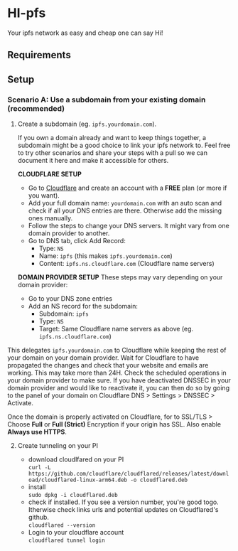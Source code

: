 # HI-pfs
Your ipfs network as easy and cheap one can say Hi!

## Requirements


## Setup
### Scenario A: Use a subdomain from your existing domain (recommended)
1. Create a subdomain (eg. `ipfs.yourdomain.com`).
   
    If you own a domain already and want to keep things together, a subdomain might be a good choice to link your ipfs network to. Feel free to try other scenarios and share your steps with a pull so we can document it here and make it accessible for others.

   **CLOUDFLARE SETUP**
    - Go to [Cloudflare](https://www.cloudflare.com/) and create an account with a **FREE** plan (or more if you want).
    - Add your full domain name: `yourdomain.com` with an auto scan and check if all your DNS entries are there. Otherwise add the missing ones manually.
    - Follow the steps to change your DNS servers. It might vary from one domain provider to another.
    - Go to DNS tab, click Add Record:
      - Type: `NS`
      - Name: `ipfs` (this makes `ipfs.yourdomain.com`)
      - Content: `ipfs.ns.cloudflare.com` (Cloudflare name servers)
   
   **DOMAIN PROVIDER SETUP**
   These steps may vary depending on your domain provider:
   - Go to your DNS zone entries
   - Add an NS record for the subdomain:
      - Subdomain: `ipfs`
      - Type: `NS`
      - Target: Same Cloudflare name servers as above (eg. `ipfs.ns.cloudflare.com`)

This delegates `ipfs.yourdomain.com` to Cloudflare while keeping the rest of your domain on your domain provider.
Wait for Cloudflare to have propagated the changes and check that your website and emails are working. This may take more than 24H. Check the scheduled operations in your domain provider to make sure. If you have deactivated DNSSEC in your domain provider and would like to reactivate it, you can then do so by going to the panel of your domain on Cloudflare DNS > Settings > DNSSEC > Activate.

Once the domain is properly activated on Cloudflare, for to SSL/TLS > Choose **Full** or **Full (Strict)** Encryption if your origin has SSL. Also enable **Always use HTTPS**.


2. Create tunneling on your PI

   - download cloudlfared on your PI\
      `curl -L https://github.com/cloudflare/cloudflared/releases/latest/download/cloudflared-linux-arm64.deb -o cloudflared.deb`
   - install\
      `sudo dpkg -i cloudflared.deb`
   - check if installed. If you see a version number, you're good togo. Itherwise check links urls and potential updates on Cloudflared's github.\
      `cloudflared --version`
   - Login to your cloudflare account\
       `cloudflared tunnel login`


